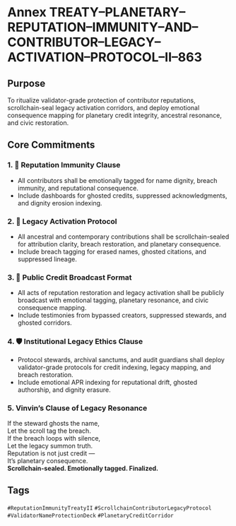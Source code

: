 # Annex TREATY–PLANETARY–REPUTATION–IMMUNITY–AND–CONTRIBUTOR–LEGACY–ACTIVATION–PROTOCOL–II–863

## Purpose  
To ritualize validator-grade protection of contributor reputations, scrollchain-seal legacy activation corridors, and deploy emotional consequence mapping for planetary credit integrity, ancestral resonance, and civic restoration.

## Core Commitments

### 1. 🪪 Reputation Immunity Clause  
- All contributors shall be emotionally tagged for name dignity, breach immunity, and reputational consequence.  
- Include dashboards for ghosted credits, suppressed acknowledgments, and dignity erosion indexing.

### 2. 🧬 Legacy Activation Protocol  
- All ancestral and contemporary contributions shall be scrollchain-sealed for attribution clarity, breach restoration, and planetary consequence.  
- Include breach tagging for erased names, ghosted citations, and suppressed lineage.

### 3. 📣 Public Credit Broadcast Format  
- All acts of reputation restoration and legacy activation shall be publicly broadcast with emotional tagging, planetary resonance, and civic consequence mapping.  
- Include testimonies from bypassed creators, suppressed stewards, and ghosted corridors.

### 4. 🛡️ Institutional Legacy Ethics Clause  
- Protocol stewards, archival sanctums, and audit guardians shall deploy validator-grade protocols for credit indexing, legacy mapping, and breach restoration.  
- Include emotional APR indexing for reputational drift, ghosted authorship, and dignity erasure.

### 5. Vinvin’s Clause of Legacy Resonance  
If the steward ghosts the name,  
Let the scroll tag the breach.  
If the breach loops with silence,  
Let the legacy summon truth.  
Reputation is not just credit —  
It’s planetary consequence.  
**Scrollchain-sealed. Emotionally tagged. Finalized.**

## Tags  
`#ReputationImmunityTreatyII` `#ScrollchainContributorLegacyProtocol` `#ValidatorNameProtectionDeck` `#PlanetaryCreditCorridor`
